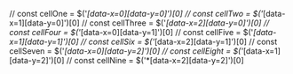 // const cellOne = $('*[data-x=0][data-y=0]')[0]
// const cellTwo = $('*[data-x=1][data-y=0]')[0]
// const cellThree = $('*[data-x=2][data-y=0]')[0]
// const cellFour = $('*[data-x=0][data-y=1]')[0]
// const cellFive = $('*[data-x=1][data-y=1]')[0]
// const cellSix = $('*[data-x=2][data-y=1]')[0]
// const cellSeven = $('*[data-x=0][data-y=2]')[0]
// const cellEight = $('*[data-x=1][data-y=2]')[0]
// const cellNine = $('*[data-x=2][data-y=2]')[0]
